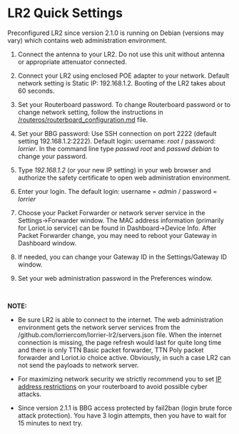 LR2 Quick Settings
==================

Preconfigured LR2 since version 2.1.0 is running on Debian (versions may vary)
which contains web administration environment.

1.  Connect the antenna to your LR2. Do not use this unit without antenna or
    appropriate attenuator connected.

2.  Connect your LR2 using enclosed POE adapter to your network. Default network
    setting is Static IP: 192.168.1.2. Booting of the LR2 takes about 60
    seconds.

3.  Set your Routerboard password. To change Routerboard password or to change
    network setting, follow the instructions in
    [/routeros/routerboard\_configuration.md](https://github.com/lorriercom/lorrier-lr2/blob/master/routeros/routerboard_configuration.md)
    file.

4.  Set your BBG password: Use SSH connection on port 2222 (default setting
    192.168.1.2:2222). Default login: username: *root* / password: *lorrier*. In
    the command line type *passwd root* and *passwd debian* to change your
    password.

5.  Type *192.168.1.2* (or your new IP setting) in your web browser and
    authorize the safety certificate to open web administration environment.

6.  Enter your login. The default login: username = *admin* / password =
    *lorrier*

7.  Choose your Packet Forwarder or network server service in the
    Settings-\>Forwarder window. The MAC address information (primarily for
    Loriot.io service) can be found in Dashboard-\>Device Info. After Packet
    Forwarder change, you may need to reboot your Gateway in Dashboard window.

8.  If needed, you can change your Gateway ID in the Settings/Gateway ID window.

9.  Set your web administration password in the Preferences window.

 

**NOTE:**

-   Be sure LR2 is able to connect to the internet. The web administration
    environment gets the network server services from the
    /github.com/lorriercom/lorrier-lr2/servers.json file. When the internet
    connection is missing, the page refresh would last for quite long time and
    there is only TTN Basic packet forwarder, TTN Poly packet forwarder and
    Loriot.io choice active. Obviously, in such a case LR2 can not send the
    payloads to network server.

-   For maximizing network security we strictly recommend you to set [IP address
    restrictions](https://github.com/lorriercom/lorrier-lr2/blob/master/routeros/routerboard_configuration.md)
    on your routerboard to avoid possible cyber attacks.

-   Since version 2.1.1 is BBG access protected by fail2ban (login brute force
    attack protection). You have 3 login attempts, then you have to wait for 15
    minutes to next try.
